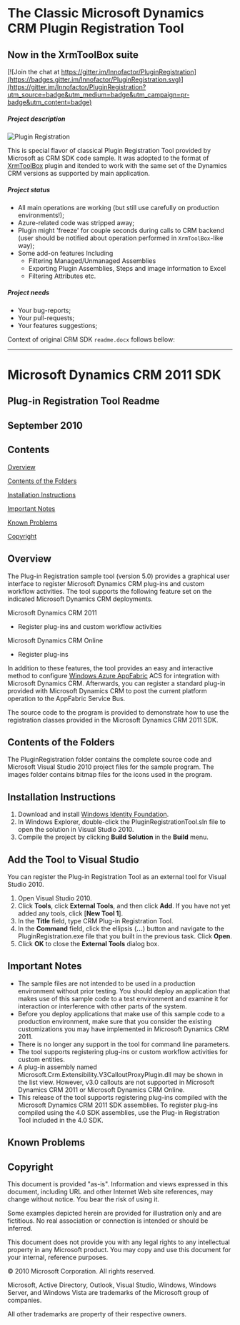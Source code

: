 # The Classic Microsoft Dynamics CRM Plugin Registration Tool
## Now in the XrmToolBox suite

[![Join the chat at https://gitter.im/Innofactor/PluginRegistration](https://badges.gitter.im/Innofactor/PluginRegistration.svg)](https://gitter.im/Innofactor/PluginRegistration?utm_source=badge&utm_medium=badge&utm_campaign=pr-badge&utm_content=badge)

##### Project description

![Plugin Registration](https://github.com/Innofactor/PluginRegistration/assets/13014005/edd97502-f897-42ef-b6b8-6f77ac0c9f83)

This is special flavor of classical Plugin Registration Tool provided by Microsoft as CRM SDK code sample. It was adopted to the format of [XrmToolBox](http://www.xrmtoolbox.com/) plugin and itended to work with the same set of the Dynamics CRM versions as supported by main application.

##### Project status

* All main operations are working (but still use carefully on production environments!);
* Azure-related code was stripped away;
* Plugin might 'freeze' for couple seconds during calls to CRM backend (user should be notified about operation performed in `XrmToolBox`-like way);
* Some add-on features Including 
	* Filtering Managed/Unmanaged Assemblies 
	* Exporting Plugin Assemblies, Steps and image information to Excel
	* Filtering Attributes etc.

##### Project needs

* Your bug-reports;
* Your pull-requests;
* Your features suggestions;

Context of original CRM SDK `readme.docx` follows bellow:

---------------------------------------------------------

Microsoft Dynamics CRM 2011 SDK
===============================

Plug-in Registration Tool Readme
--------------------------------

September 2010
--------------

Contents
--------

[Overview](#overview)

[Contents of the Folders](#contents-of-the-folders)

[Installation Instructions](#installation-instructions)

[Important Notes](#important-notes)

[Known Problems](#known-problems)

[Copyright](#copyright)

Overview
--------

The Plug-in Registration sample tool (version 5.0) provides a graphical user interface to register Microsoft Dynamics CRM plug-ins and custom workflow activities. The tool supports the following feature set on the
indicated Microsoft Dynamics CRM deployments.

Microsoft Dynamics CRM 2011

* Register plug-ins and custom workflow activities

Microsoft Dynamics CRM Online

* Register plug-ins

In addition to these features, the tool provides an easy and interactive method to configure [Windows Azure AppFabric](http://www.microsoft.com/windowsazure/appfabric/) ACS for integration with Microsoft Dynamics CRM. Afterwards, you can register a standard plug-in provided with Microsoft Dynamics CRM to post the current platform operation to the AppFabric Service Bus.

The source code to the program is provided to demonstrate how to use the registration classes provided in the Microsoft Dynamics CRM 2011 SDK.

Contents of the Folders
-----------------------

The PluginRegistration folder contains the complete source code and Microsoft Visual Studio 2010 project files for the sample program. The images folder contains bitmap files for the icons used in the program.

Installation Instructions
-------------------------

1.  Download and install [Windows Identity Foundation](http://msdn.microsoft.com/en-us/security/aa570351.aspx).
2.  In Windows Explorer, double-click the PluginRegistrationTool.sln file to open the solution in Visual Studio 2010.
3.  Compile the project by clicking **Build Solution** in the **Build** menu.

Add the Tool to Visual Studio
-----------------------------

You can register the Plug-in Registration Tool as an external tool for Visual Studio 2010.

1.  Open Visual Studio 2010.
2.  Click **Tools**, click **External Tools**, and then click **Add**. If you have not yet added any tools, click [**New Tool 1**].
3.  In the **Title** field, type CRM Plug-in Registration Tool.
4.  In the **Command** field, click the ellipsis (**…**) button and navigate to the PluginRegistration.exe file that you built in the previous task. Click **Open**.
5.  Click **OK** to close the **External Tools** dialog box.

Important Notes
---------------

-   The sample files are not intended to be used in a production environment without prior testing. You should deploy an application that makes use of this sample code to a test environment and examine it for interaction or interference with other parts of the system.
-   Before you deploy applications that make use of this sample code to a production environment, make sure that you consider the existing customizations you may have implemented in Microsoft Dynamics CRM 2011.
-   There is no longer any support in the tool for command line parameters.
-   The tool supports registering plug-ins or custom workflow activities for custom entities.
-   A plug-in assembly named Microsoft.Crm.Extensibility.V3CalloutProxyPlugin.dll may be shown in the list view. However, v3.0 callouts are not supported in Microsoft Dynamics CRM 2011 or Microsoft Dynamics CRM Online.
-   This release of the tool supports registering plug-ins compiled with the Microsoft Dynamics CRM 2011 SDK assemblies. To register plug-ins compiled using the 4.0 SDK assemblies, use the Plug-in Registration Tool included in the 4.0 SDK.

Known Problems
--------------

Copyright 
----------

This document is provided "as-is". Information and views expressed in this document, including URL and other Internet Web site references, may change without notice. You bear the risk of using it.

Some examples depicted herein are provided for illustration only and are fictitious. No real association or connection is intended or should be inferred.

This document does not provide you with any legal rights to any intellectual property in any Microsoft product. You may copy and use this document for your internal, reference purposes.

© 2010 Microsoft Corporation. All rights reserved.

Microsoft, Active Directory, Outlook, Visual Studio, Windows, Windows Server, and Windows Vista are trademarks of the Microsoft group of companies.

All other trademarks are property of their respective owners.
